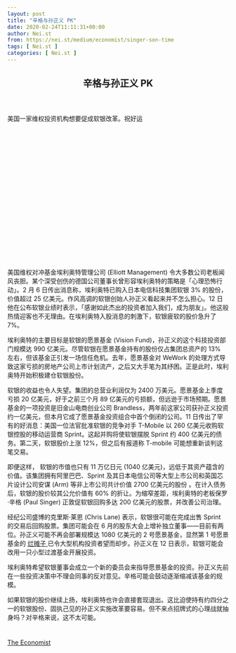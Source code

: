 ```yaml
---
layout: post
title: "辛格与孙正义 PK"
date: 2020-02-24T11:11:31+00:00
author: Nei.st
from: https://nei.st/medium/economist/singer-son-time
tags: [ Nei.st ]
categories: [ Nei.st ]
---
```


<article class="post-16653 post type-post status-publish format-standard hentry category-economist" id="post-16653">
 <header class="page-header medium Archives">
  <div class="page-header__image">
  </div>
  <div class="page-header__content">
   <h1 class="page-title text-align-center">
    辛格与孙正义 PK
   </h1>
  </div>
 </header>
 <div class="entry-content aesop-entry-content" id="post-16653-content">
  <link as="font" crossorigin="anonymous" href="//cdn.jsdelivr.net/gh/0nd1jyU39XQ/_/glyph/font-face/0uIzqoZjSuJfvSBnvgXTcApMtcVhMcpr.woff" rel="preload" type="font/woff"/>
  <link as="font" crossorigin="anonymous" href="//cdn.jsdelivr.net/gh/0nd1jyU39XQ/_/glyph/font-face/1sTnSLZWDKucPX6SAk.woff" rel="preload" type="font/woff"/>
  <p class="blog-post__description">
   美国一家维权投资机构想要促成软银改革。祝好运
  </p>
  <span id="more-16653">
  </span>
  <div class="navigation__primary-inner">
   <a class="economist__link-logo" href="//nei.st/medium/economist">
   </a>
  </div>
  <div class="container img component-image">
   <div class="aspectRatioPlaceholder" style="padding-bottom:56.25%;height: 0;">
    <div class="progressiveMedia" data-height="720" data-width="1280">
     <img alt="" class="progressiveMedia-image" data-src="https://cdn.jsdelivr.net/gh/0nd1jyU39XQ/_/img/1/20200215_WBP501.jpg" src="https://cdn.jsdelivr.net/gh/0nd1jyU39XQ/_/img/1/20200215_WBP501.jpg"/>
    </div>
   </div>
  </div>
  ​
  <p>
   美国维权对冲基金埃利奥特管理公司 (Elliott Management) 令大多数公司老板闻风丧胆。某个深受创伤的德国公司董事长曾形容埃利奥特的策略是「心理恐怖行动」。2 月 6 日传出消息称，埃利奥特已购入日本电信科技集团软银 3% 的股份，价值超过 25 亿美元。作风高调的软银创始人孙正义看起来并不怎么担心。12 日他在公布软银业绩时表示，「感谢如此杰出的投资者加入我们，成为朋友」。他这般热情迎客也不无理由。在埃利奥特入股消息的刺激下，软银疲软的股价急升了 7%。
  </p>
  <p>
   埃利奥特的主要目标是软银的愿景基金 (Vision Fund)，孙正义的这个科技投资部门规模达 990 亿美元。尽管软银在愿景基金持有的股份仅占集团总资产的 13% 左右，但该基金正引发一场信任危机。去年，愿景基金对 WeWork 的处理方式导致这家亏损的房地产公司上市计划流产，之后又大手笔为其纾困。正是此时，埃利奥特开始积极建仓软银股份。
  </p>
  <p>
   软银的收益也令人失望。集团的总营业利润仅为 2400 万美元。愿景基金上季度亏损 20 亿美元，好于之前三个月 89 亿美元的亏损额，但远逊于市场预期。愿景基金的一项投资是旧金山电商创业公司 Brandless，两年前这家公司获孙正义投资约一亿美元，但本月它成了愿景基金投资组合中首个倒闭的公司。11 日传出了罕有的好消息：美国一位法官批准软银的竞争对手 T-Mobile 以 260 亿美元收购软银控股的移动运营商 Sprint。这起并购将使软银摆脱 Sprint 约 400 亿美元的债务。第二天，软银股价上涨 12%，但之后有报道称 T-mobile 可能想重新谈判这笔交易。
  </p>
  <p>
   即便这样，
   <span class="markup--p">
    软银的市值也只有 11 万亿日元 (1040 亿美元)，远低于其资产蕴含的价值。该集团拥有阿里巴巴、Sprint 及其日本电信公司等大型上市公司和英国芯片设计公司安谋 (Arm) 等非上市公司共计价值 2700 亿美元的股份
   </span>
   。在计入债务后，软银的股价较其公允价值有 60% 的折让。为缩窄差距，埃利奥特的老板保罗·辛格 (Paul Singer) 正敦促软银回购多达 200 亿美元的股票，并改善公司治理。
  </p>
  <p>
   经纪公司盛博的克里斯·莱恩 (Chris Lane) 表示，软银很可能在完成出售 Sprint 的交易后回购股票。集团可能会在 6 月的股东大会上增补独立董事——目前有两位。孙正义可能不再会部署规模达 1080 亿美元的 2 号愿景基金，显然第 1 号愿景基金的
   <a href="https://nei.st/medium/economist/vc-after-softbank">
    烂摊子
   </a>
   已令大型机构投资者望而却步。孙正义在 12 日表示，软银可能会改用一只小型过渡基金开展投资。
  </p>
  <div class="code-block code-block-1" style="margin: 8px 0; clear: both;">
   <div class="container ads_KbHEVhh8Rw">
    <div class="card card--blog post-sidebar">
     <div class="card-body">
      <div class="logo_ngcontent-kty-0">
      </div>
      <div class="iframe-blocker U6XAMK63Vh00WqvF2BacIQ">
       <div class="background-h60B">
       </div>
       <div class="WumZiPCS4MeMw4pxQ">
       </div>
      </div>
     </div>
     <div class="card-footer">
      <div class="card-footer-wrapper" layout="row bottom-left">
      </div>
     </div>
    </div>
   </div>
  </div>
  <p>
   埃利奥特希望软银董事会成立一个新的委员会来指导愿景基金的投资。孙正义先前在一些投资决策中不理会同事的反对意见。辛格可能会鼓动逐渐缩减该基金的规模。
  </p>
  <p>
   如果软银的股价继续上扬，埃利奥特也许会直接套现退出。这比迫使持有约四分之一的软银股份、固执己见的孙正义实施改革要容易。但不来点招牌式的心理战就抽身吗？对辛格来说，这不太可能。
  </p>
  <div class="container ag ah">
   <div class="fe n el">
    <a class="dt du bn bo bp bq br bs bt bu dv dw bx by dx dy" href="https://nei.st/medium/economist?source=https://www.economist.com/business/2020/02/13/elliott-management-guns-for-softbank" rel="noopener noreferrer nofollow">
     <div class="c ff fg ag ah fh el fi fj ce fk fl fm fn fo fp fq fr fs ft fu">
      <div class="bs em en eo ep eq fv ah fw fg ag bm eu fx q fy fz p ac">
      </div>
     </div>
    </a>
   </div>
  </div>
  <div class="code-block code-block-2" style="margin: 8px 0; clear: both;">
   <br/>
   <div class="container ads_KbHEVhh8Rw">
    <div class="card card--blog post-sidebar">
     <div class="card-body">
      <div class="logo_ngcontent-kty-0">
      </div>
      <div class="iframe-blocker U6XAMK63Vh00WqvF2BacIQ">
       <div class="background-h60B">
       </div>
       <div class="WumZiPCS4MeMw4pxQ">
       </div>
      </div>
     </div>
     <div class="card-footer">
      <div class="card-footer-wrapper" layout="row bottom-left">
      </div>
     </div>
    </div>
   </div>
  </div>
 </div>
 <footer class="entry-footer">
  <div class="categories icon-link">
   <a href="https://nei.st/category/medium/economist" rel="category tag">
    The Economist
   </a>
  </div>
 </footer>
</article>

